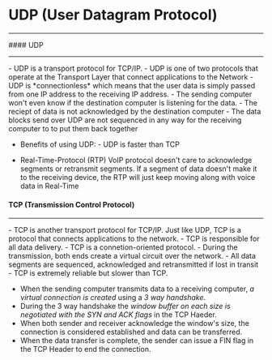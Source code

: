 # UDP (User Datagram Protocol)
<hr>
#### UDP
<hr>
- UDP is a transport protocol for TCP/IP. 
- UDP is one of two protocols that operate at the Transport Layer that connect applications to the Network
- UDP is *connectionless* which means that the user data is simply passed from one IP address to the receiving IP address.
- The sending computer won't even know if the destination computer is listening for the data.
- The reciept of data is not acknowledged by the destination computer
- The data blocks send over UDP are not sequenced in any way for the receiving computer to to put them back together

- Benefits of using UDP:
	  - UDP is faster than TCP

- Real-Time-Protocol (RTP) VoIP protocol doesn't care to acknowledge segments or retransmit segments. If a segment of data doesn't make it to the receiving device, the RTP will just keep moving along with voice data in Real-Time

#### TCP (Transmission Control Protocol)
<hr>
- TCP is another transport protocol for TCP/IP. Just like UDP, TCP is a protocol that connects applications to the network.
- TCP is responsible for all data delivery.
- TCP is a connetion-oriented protocol.
- During the transmission, both ends create a virtual circuit over the network.
- All data segments are sequenced, acknowledged and retransmitted if lost in transit
- TCP is extremely reliable but slower than TCP.

- When the sending computer transmits data to a receiving computer, *a virtual connection is created* using a *3 way handshake*. 
- During the 3 way handshake the *window buffer on each size is negotiated with the SYN and ACK flags* in the TCP Haeder.
- When both sender and receiver acknowledge the window's size, the connection is considered established and data can be transferred.
- When the data transfer is complete, the sender can issue a FIN flag in the TCP Header to end the connection. 